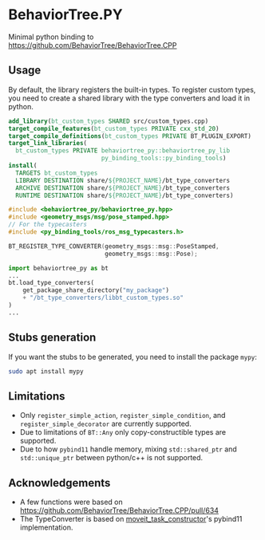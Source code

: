 # BehaviorTree.PY

Minimal python binding to https://github.com/BehaviorTree/BehaviorTree.CPP

## Usage

By default, the library registers the built-in types. To register custom types, you need to create a shared library with the type converters and load it in python.

```cmake
add_library(bt_custom_types SHARED src/custom_types.cpp)
target_compile_features(bt_custom_types PRIVATE cxx_std_20)
target_compile_definitions(bt_custom_types PRIVATE BT_PLUGIN_EXPORT)
target_link_libraries(
  bt_custom_types PRIVATE behaviortree_py::behaviortree_py_lib
                          py_binding_tools::py_binding_tools)
install(
  TARGETS bt_custom_types
  LIBRARY DESTINATION share/${PROJECT_NAME}/bt_type_converters
  ARCHIVE DESTINATION share/${PROJECT_NAME}/bt_type_converters
  RUNTIME DESTINATION share/${PROJECT_NAME}/bt_type_converters)
```

```cpp
#include <behaviortree_py/behaviortree_py.hpp>
#include <geometry_msgs/msg/pose_stamped.hpp>
// For the typecasters
#include <py_binding_tools/ros_msg_typecasters.h>

BT_REGISTER_TYPE_CONVERTER(geometry_msgs::msg::PoseStamped,
                           geometry_msgs::msg::Pose);
```

```python
import behaviortree_py as bt
...
bt.load_type_converters(
    get_package_share_directory("my_package")
    + "/bt_type_converters/libbt_custom_types.so"
)
...
```

## Stubs generation

If you want the stubs to be generated, you need to install the package `mypy`:

```bash
sudo apt install mypy
```

## Limitations

- Only `register_simple_action`, `register_simple_condition`, and `register_simple_decorator` are currently supported.
- Due to limitations of `BT::Any` only copy-constructible types are supported.
- Due to how `pybind11` handle memory, mixing `std::shared_ptr` and `std::unique_ptr` between python/c++ is not supported.

## Acknowledgements

- A few functions were based on https://github.com/BehaviorTree/BehaviorTree.CPP/pull/634
- The TypeConverter is based on [moveit_task_constructor](https://github.com/moveit/moveit_task_constructor/)'s pybind11 implementation.
